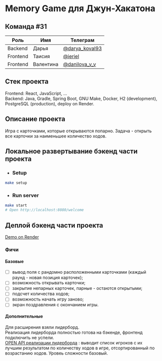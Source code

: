 # Memory Game для Джун-Хакатона

## Команда #31
| Роль | Имя | Телеграм |
| ----------- | ----------- | ----------- |
| Backend | Дарья | [@darya_koval93](https://t.me/darya_koval93) |
| Frontend | Таисия | [@ieriel](https://t.me/ieriel) |
| Frontend | Валентина | [@danilova_v_v](https://t.me/danilova_v_v) |

## Стек проекта
Frontend: React, JavaScript, ... \
Backend: Java, Gradle, Spring Boot, GNU Make, Docker, H2 (development), PostgreSQL (production),  deploy on Render.

## Описание проекта
Игра с карточками, которые открываются попарно. Задача - открыть все карточки за наименьшее количество ходов.

## Локальное развертывание бэкенд части проекта
* ### Setup
```bash
make setup
```
* ### Run server
```bash
make start
# Open http://localhost:8080/welcome
```
## Деплой бэкенд части проекта
[Demo on Render](https://memory-game-j84d.onrender.com/welcome)

### Фичи
#### Базовые
- [ ] вывод поля с рандомно расположенными карточками (каждый раунд - новая позиция карточек);
- [ ] возможность открывать карточки;
- [ ] закрытие непарных карточек, парные - остаются открытыми;
- [ ] подсчет количества ходов;
- [ ] возможность начать игру заново;
- [ ] экран поздравления с окончанием игры.

#### Дополнительные
Для расширения взяли лидерборд. \
Реализация лидерборда полностью готова на бэкенде, фронтенд подключить не успели. \
[OPEN API реализации лидерборда](https://memory-game-j84d.onrender.com/swagger-ui/index.html#/Users%20controller/index_2) : выводит список игроков с их лучшим результатом по количеству ходов в игре, отсортированный по возрастанию ходов. Уровеь сложности базовый.

